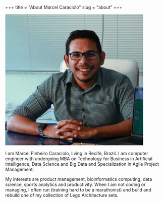 +++
title = "About Marcel Caraciolo"
slug = "about"
+++

![Marcel](/images/marcel_2.png)

I am Marcel Pinheiro Caraciolo, living in Recife, Brazil. I am computer engineer with undergoing MBA on Technology for Business in Artificial Intelligence, Data Science and Big Data and Specialization in Agile Project Management.

My interests are product management, bioinformatics computing, data science, sports analytics and productivity. When I am not coding or managing, I often run (training hard to be a marathonist) and build and rebuild one of my collection of Lego Architecture sets.